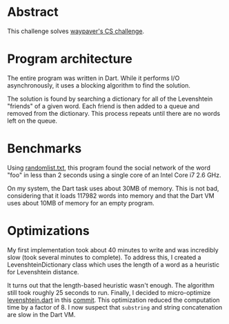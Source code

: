 # Abstract

This challenge solves [waypaver's CS challenge](https://github.com/waypaver/Challenge).

# Program architecture

The entire program was written in Dart. While it performs I/O asynchronously, it uses a blocking algorithm to find the solution.

The solution is found by searching a dictionary for all of the Levenshtein "friends" of a given word. Each friend is then added to a queue and removed from the dictionary. This process repeats until there are no words left on the queue.

# Benchmarks

Using [randomlist.txt](randomlist.txt), this program found the social network of the word "foo" in less than 2 seconds using a single core of an Intel Core i7 2.6 GHz.

On my system, the Dart task uses about 30MB of memory. This is not bad, considering that it loads 117982 words into memory and that the Dart VM uses about 10MB of memory for an empty program.

# Optimizations

My first implementation took about 40 minutes to write and was incredibly slow (took several minutes to complete). To address this, I created a LevenshteinDictionary class which uses the length of a word as a heuristic for Levenshtein distance.

It turns out that the length-based heuristic wasn't enough. The algorithm still took roughly 25 seconds to run. Finally, I decided to micro-optimize [levenshtein.dart](lib/src/levenshtein.dart) in this [commit](https://github.com/unixpickle/levenshtein_network/commit/9743bdac67f954a8d1bd1876ed61eb9d4f87ce2f). This optimization reduced the computation time by a factor of 8. I now suspect that `substring` and string concatenation are slow in the Dart VM.
